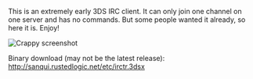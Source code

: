 This is an extremely early 3DS IRC client.  It can only join one channel
on one server and has no commands.  But some people wanted it already, so
here it is.  Enjoy!

![Crappy screenshot](https://i.imgur.com/Xk3w2dC.png)

Binary download (may not be the latest release): http://sanqui.rustedlogic.net/etc/irctr.3dsx
